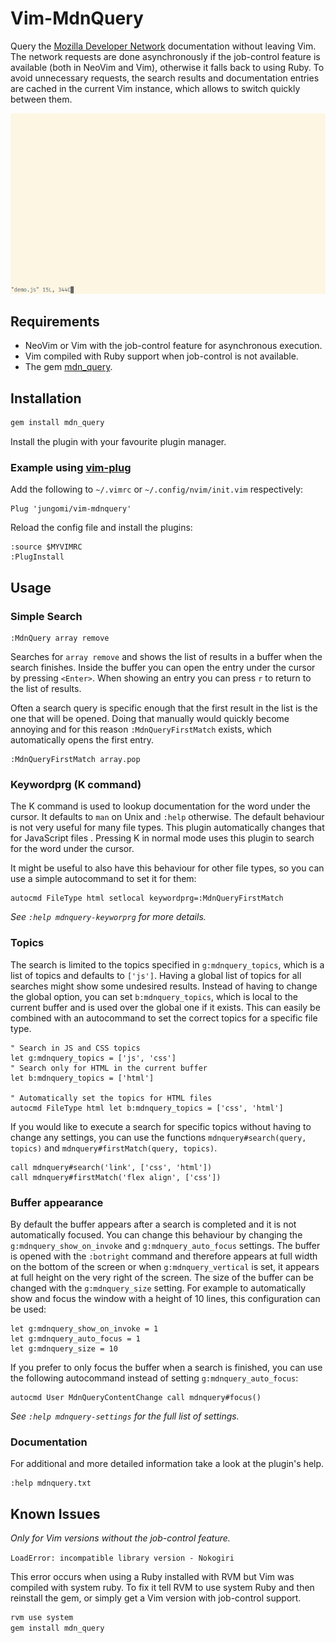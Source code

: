 # Vim-MdnQuery

Query the [Mozilla Developer Network][mdn] documentation without leaving Vim.
The network requests are done asynchronously if the job-control feature is
available (both in NeoVim and Vim), otherwise it falls back to using Ruby.
To avoid unnecessary requests, the search results and documentation entries are
cached in the current Vim instance, which allows to switch quickly between them.

![Demo][demo]

## Requirements

- NeoVim or Vim with the job-control feature for asynchronous execution.
- Vim compiled with Ruby support when job-control is not available.
- The gem [mdn_query][mdn_query].

## Installation

```sh
gem install mdn_query
```

Install the plugin with your favourite plugin manager.

### Example using [vim-plug][vim-plug]

Add the following to `~/.vimrc` or `~/.config/nvim/init.vim` respectively:

```vim
Plug 'jungomi/vim-mdnquery'
```

Reload the config file and install the plugins:

```
:source $MYVIMRC
:PlugInstall
```

## Usage

### Simple Search

```
:MdnQuery array remove
```

Searches for `array remove` and shows the list of results in a buffer when the
search finishes. Inside the buffer you can open the entry under the cursor by
pressing `<Enter>`. When showing an entry you can press `r` to return to the
list of results.

Often a search query is specific enough that the first result in the list is the
one that will be opened. Doing that manually would quickly become annoying and
for this reason `:MdnQueryFirstMatch` exists, which automatically opens the
first entry.

```
:MdnQueryFirstMatch array.pop
```

### Keywordprg (K command)

The K command is used to lookup documentation for the word under the cursor. It
defaults to `man` on Unix and `:help` otherwise. The default behaviour is not
very useful for many file types. This plugin automatically changes that for
JavaScript files . Pressing K in normal mode uses this plugin to search for the
word under the cursor.

It might be useful to also have this behaviour for other file types, so you can
use a simple autocommand to set it for them:

```vim
autocmd FileType html setlocal keywordprg=:MdnQueryFirstMatch
```

*See `:help mdnquery-keyworprg` for more details.*

### Topics

The search is limited to the topics specified in `g:mdnquery_topics`, which is
a list of topics and defaults to `['js']`. Having a global list of topics for
all searches might show some undesired results. Instead of having to change the
global option, you can set `b:mdnquery_topics`, which is local to the current
buffer and is used over the global one if it exists. This can easily be combined
with an autocommand to set the correct topics for a specific file type.

```vim
" Search in JS and CSS topics
let g:mdnquery_topics = ['js', 'css']
" Search only for HTML in the current buffer
let b:mdnquery_topics = ['html']

" Automatically set the topics for HTML files
autocmd FileType html let b:mdnquery_topics = ['css', 'html']
```

If you would like to execute a search for specific topics without having to
change any settings, you can use the functions `mdnquery#search(query, topics)`
and `mdnquery#firstMatch(query, topics)`.

```vim
call mdnquery#search('link', ['css', 'html'])
call mdnquery#firstMatch('flex align', ['css'])
```

### Buffer appearance

By default the buffer appears after a search is completed and it is not
automatically focused. You can change this behaviour by changing the
`g:mdnquery_show_on_invoke` and `g:mdnquery_auto_focus` settings. The buffer is
opened with the `:botright` command and therefore appears at full width on the
bottom of the screen or when `g:mdnquery_vertical` is set, it appears at full
height on the very right of the screen. The size of the buffer can be changed
with the `g:mdnquery_size` setting. For example to automatically show and focus
the window with a height of 10 lines, this configuration can be used:

```vim
let g:mdnquery_show_on_invoke = 1
let g:mdnquery_auto_focus = 1
let g:mdnquery_size = 10
```

If you prefer to only focus the buffer when a search is finished, you can use
the following autocommand instead of setting `g:mdnquery_auto_focus`:

```vim
autocmd User MdnQueryContentChange call mdnquery#focus()
```

*See `:help mdnquery-settings` for the full list of settings.*

### Documentation

For additional and more detailed information take a look at the plugin's help.

```vim
:help mdnquery.txt
```

## Known Issues

*Only for Vim versions without the job-control feature.*

`LoadError: incompatible library version - Nokogiri`

This error occurs when using a Ruby installed with RVM but Vim was compiled with
system ruby. To fix it tell RVM to use system Ruby and then reinstall the gem,
or simply get a Vim version with job-control support.

```sh
rvm use system
gem install mdn_query
```

[demo]: screenshots/demo.gif
[mdn]: https://developer.mozilla.org/en-US/docs/Web/JavaScript
[mdn_query]: https://github.com/jungomi/mdn_query
[vim-plug]: https://github.com/junegunn/vim-plug
